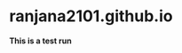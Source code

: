 # ranjana2101.github.io
<html><body><b>This is a test run</b><img src="C:\Users\Public\Pictures\Sample Pictures\Desert.jpg></body></html>
